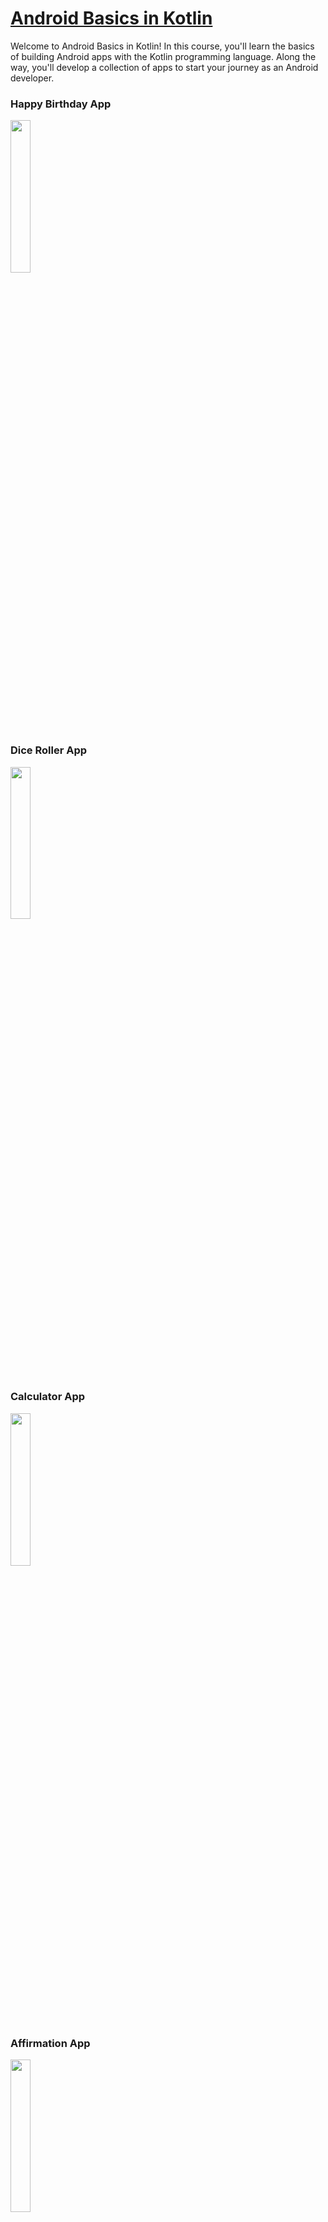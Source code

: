 # [Android Basics in Kotlin](https://developer.android.com/courses/android-basics-kotlin/course)

Welcome to Android Basics in Kotlin! In this course, you'll learn the basics of building Android apps with the Kotlin programming language. Along the way, you'll develop a collection of apps to start your journey as an Android developer.

### Happy Birthday App

<img src="https://raw.githubusercontent.com/rezaerbe/android-basics/master/Screenshot/HappyBirthday.jpg?raw=true" width=25% />

### Dice Roller App

<img src="https://raw.githubusercontent.com/rezaerbe/android-basics/master/Screenshot/DiceRoller.jpg?raw=true" width=25% />

### Calculator App

<img src="https://raw.githubusercontent.com/rezaerbe/android-basics/master/Screenshot/Calculator.jpg?raw=true" width=25% />

### Affirmation App

<img src="https://raw.githubusercontent.com/rezaerbe/android-basics/master/Screenshot/Affirmation.jpg?raw=true" width=25% />

### Word App

<img src="https://raw.githubusercontent.com/rezaerbe/android-basics/master/Screenshot/Word1.jpg?raw=true" width=25% /> &nbsp; &nbsp; <img src="https://raw.githubusercontent.com/rezaerbe/android-basics/master/Screenshot/Word2.jpg?raw=true" width=25% /> &nbsp; &nbsp; <img src="https://raw.githubusercontent.com/rezaerbe/android-basics/master/Screenshot/Word3.jpg?raw=true" width=25% />

### Unscramble App

<img src="https://raw.githubusercontent.com/rezaerbe/android-basics/master/Screenshot/Unscramble1.jpg?raw=true" width=25% /> &nbsp; &nbsp; <img src="https://raw.githubusercontent.com/rezaerbe/android-basics/master/Screenshot/Unscramble2.jpg?raw=true" width=25% />

### Cupcake App

<img src="https://raw.githubusercontent.com/rezaerbe/android-basics/master/Screenshot/Cupcake1.jpg?raw=true" width=25% /> &nbsp; &nbsp; <img src="https://raw.githubusercontent.com/rezaerbe/android-basics/master/Screenshot/Cupcake2.jpg?raw=true" width=25% />



<img src="https://raw.githubusercontent.com/rezaerbe/android-basics/master/Screenshot/Cupcake3.jpg?raw=true" width=25% /> &nbsp; &nbsp; <img src="https://raw.githubusercontent.com/rezaerbe/android-basics/master/Screenshot/Cupcake4.jpg?raw=true" width=25% />

## [Unit 1: Kotlin basics for Android](https://developer.android.com/courses/android-basics-kotlin/unit-1)

Take your first steps programming in Kotlin, add images and text to your Android apps, and learn how to use classes, objects, and conditionals to create an interactive app for your users.

### [Android Basics: Introduction to Kotlin](https://developer.android.com/courses/pathways/android-basics-kotlin-one)

Learn to code in Kotlin, a modern programming language that makes coding clear and accessible.

#### [Write your first program in Kotlin](https://developer.android.com/codelabs/basic-android-kotlin-training-first-kotlin-program)

In this codelab, you are going to write your first program in the Kotlin language using an interactive editor that you can run from your browser.

- https://developer.android.com/training/kotlinplayground is an interactive code editor on the web where you can practice writing Kotlin programs.
- All Kotlin programs need to have a `main()` function: `fun main() {}`
- Use the `println()` function to print a line of text.
- Place text you want to print between double quotes. For example `"Hello"`.
- Repeat the `println()` instruction to print multiple lines of text.
- Errors are marked red in the program. There is an error message in the output pane to help you figure out where the error is and what might be causing it.

#### [Create a birthday message in Kotlin](https://developer.android.com/codelabs/basic-android-kotlin-training-kotlin-birthday-message)

In this codelab you will create a short Kotlin program that prints a birthday message with a cake and a birthday banner.

- Use `${}` to surround variables and calculations in the text of print statements. For example: `${age}` where `age` is a variable.
- Create a variable using the `val` keyword and a name. Once set, this value cannot be changed. Assign a value to a variable using the equal sign. Examples of values are text and numbers.
- A `String` is text surrounded by quotes, such as `"Hello"`.
- An `Int` is a whole positive or negative number, such as 0, 23, or -1024.
- You can pass one or more arguments into a function for the function to use, for example: `fun printCakeBottom(age:Int, layers:Int) {}`
- Use a `repeat() {}` statement to repeat a set of instructions several times. For example: `repeat (23) { print("%") }` or `repeat (layers) { print("@@@@@@@@@@") }`
- A *loop* is an instruction to repeat instructions multiple times. A `repeat()` statement is an example of a loop.
- You can nest loops, that is, put loops within loops. For example, you can create a `repeat()` statement within a `repeat()` statement to print a symbol a number of times for a number of rows, like you did for the cake layers.

**Summary of using function arguments:** To use arguments with a function, you need to do three things:

- Add the argument and type to the function definition: `printBorder(border: String)`
- Use the argument inside the function: `println(border)`
- Supply the argument when you call the function: `printBorder(border)`

### [Android Basics: Create your first Android app](https://developer.android.com/courses/pathways/android-basics-kotlin-two)

Learn to create Android apps using Android Studio in this introductory pathway.

#### [Download and install Android Studio](https://developer.android.com/codelabs/basic-android-kotlin-training-install-android-studio)

In this codelab, you will learn how to download and install Android Studio, Google's Android development environment.

#### [Create and run your first Android app](https://developer.android.com/codelabs/basic-android-kotlin-training-first-template-project)

In this codelab, you'll create your first Android app (Happy Birthday) starting from a template for a basic app provided by Android Studio. You'll also explore what an Android project looks like, and learn how to use different windows in Android Studio.

- To create a new project, start Android Studio, click **+ Start a new Android Studio project**, name your project, choose a template, and fill in the details.
- To create an Android virtual device (an emulator) to run your app, choose **Tools > AVD Manager** and then use the [AVD Manager](http://developer.android.com/tools/devices/managing-avds.html) to select a hardware device and system image.
- To run your app on a virtual device, make sure you have created a device, select the device from the toolbar dropdown menu, and then run your app by clicking the **Run** icon ![choose Run > Run app or click the Run icon [ICON HERE] in the toolbar. [IMAGEINFO]: ic_run.png, Android Studio Run icon](https://developer.android.com/codelabs/basic-android-kotlin-training-first-template-project/img/609c3e4473493202.png) on the toolbar.
- To find your project files, in the **Project** window, select **Project Source Files** from the dropdown.

#### [Optional: Run your app on a mobile device](https://developer.android.com/codelabs/basic-android-kotlin-training-run-on-mobile-device)

### [Android Basics: Build a basic layout](https://developer.android.com/courses/pathways/android-basics-kotlin-three)

Learn how to add images and text to your Android apps.

#### [Create a Birthday Card app](https://developer.android.com/codelabs/basic-android-kotlin-training-birthday-card-app)

In this codelab, you will build a simple Android app that displays text. You will be able to position the text on the screen by understanding more about User Interface (UI) components in Android.

- The **Layout Editor** helps you create the UI for your Android app.
- Almost everything you see on the screen of your app is a `View`.
- A `TextView` is a UI element for displaying text in your app.
- A `ConstraintLayout` is a container for other UI elements.
- `Views` need to be constrained horizontally and vertically within a `ConstraintLayout`.
- One way to position a `View` is with a margin.
- A margin says how far a `View` is from an edge of the container it's in.
- You can set attributes on a `TextView` like the font, text size, and color.

#### [Add images to your Android app](https://developer.android.com/codelabs/basic-android-kotlin-training-birthday-card-app-image)

In this codelab you will learn how to add images to your app using an `ImageView`.

- The **Resource Manager** in Android Studio helps you add and organize your images and other resources.
- An `ImageView` is a UI element for displaying images in your app.
- `ImageViews` should have a content description to help make your app more accessible.
- Text that is shown to the user like the birthday greeting should be extracted into a string resource to make it easier to translate your app into other languages.

### [Android Basics: Add a button to an app](https://developer.android.com/courses/pathways/android-basics-kotlin-four)

Learn how to use classes, objects, and conditionals to create an interactive app for your users.

#### [Classes and object instances in Kotlin](https://developer.android.com/codelabs/basic-android-kotlin-training-create-dice-roller-in-kotlin)

In this first codelab, you will create a Kotlin program that simulates rolling dice and outputs a random number, just like a dice would.

- Call the `random()` function on an `IntRange` to generate a random number: `(1..6).random()`
- Classes are like a blueprint of an object. They can have properties and behaviors, implemented as variables and functions.
- An instance of a class represents an object, often a physical object, such as a dice. You can call the actions on the object and change its attributes.
- You can supply values to a class when you create an instance. For example: `class Dice(val numSides: Int)` and then create an instance with `Dice(6)`.
- Functions can return something. Specify the data type to be returned in the function definition, and use a `return` statement in the function body to return something. For example: `fun example(): Int { return 5 }`

#### [Create an interactive Dice Roller app](https://developer.android.com/codelabs/basic-android-kotlin-training-create-dice-roller-app-with-button)

In this codelab, you will create a Dice Roller Android app where users can click a `Button` in the app to roll a dice. The outcome of the roll will be shown in a `TextView` on the screen.

- Add a `Button` in an Android app using the **Layout Editor**.
- Modify the `MainActivity.kt` class to add interactive behavior to the app.
- Pop up a `Toast` message as a temporary solution to verify you're on the right track.
- Set an on-click listener for a `Button` using `setOnClickListener()` to add behavior for when a `Button` is clicked.
- When the app is running, you can update the screen by calling methods on the `TextView`, `Button`, or other UI elements in the layout.
- Comment your code to help other people who are reading your code understand what your approach was.
- Reformat your code and clean up your code.

#### [Add conditional behavior in Kotlin](https://developer.android.com/codelabs/basic-android-kotlin-training-conditional-dice-roll-behavior)

In this Kotlin codelab you will create another dice game, Lucky Dice Roll, trying to roll a lucky number. Your program will set a lucky number and roll the dice. You then check the roll against the lucky number and print an appropriate message to the output. To accomplish this, you will learn how to compare values and make different decisions in your Kotlin program.

- Use an `if` statement to set a condition for executing some instructions. For example, if the user rolls the lucky number, print a winning message.
- The `Boolean` data type has values of `true` and `false` and can be used for decision making.
- Compare values using operators such as greater than (`>`), less than (`<`), and equal to (`==`).
- Use a chain of `else if` statements to set multiple conditions. For example, print a different message for each possible dice roll.
- Use an `else` statement at the end of a chain of conditions to catch any cases that may not be covered explicitly. If you cover the cases for 6-sided dice, an `else` statement would catch the 7 and 8 numbers rolled with an 8-sided dice.
- Use a `when` statement as a compact form of executing code based on comparing a value.

#### [Add images to the Dice Roller app](https://developer.android.com/codelabs/basic-android-kotlin-training-dice-roller-images)

- Use [`setImageResource()`](https://developer.android.com/reference/android/widget/ImageView#setImageResource(int)) to change the image that's displayed in an `ImageView`
- Use control flow statements like `if / else` expressions or `when` expressions to handle different cases in your app, for example, showing different images under different circumstances.

## [Unit 2: Layouts](https://developer.android.com/courses/android-basics-kotlin/unit-2)

Improve the user interface of your app by learning about layouts, Material Design guidelines, and best practices for UI development.

### [Get user input in an app: Part 1](https://developer.android.com/courses/pathways/android-basics-kotlin-unit-2-pathway-1)

Create a tip calculator app by building the layout first, then implement the logic to calculate the tip from the user input.

#### [Classes and inheritance in Kotlin](https://developer.android.com/codelabs/basic-android-kotlin-training-classes-and-inheritance)

In this codelab you learned how to:

- Create a class hierarchy, that is a tree of classes where children inherit functionality from parent classes. Properties and functions are inherited by subclasses.
- Create an `abstract` class where some functionality is left to be implemented by its subclasses. An `abstract` class can therefore not be instantiated.
- Create subclasses of an `abstract` class.
- Use `override` keyword to override properties and functions in subclasses.
- Use the `super` keyword to reference functions and properties in the parent class.
- Make a class `open` so that it can be subclassed.
- Make a property `private`, so it can only be used inside the class.
- Use the `with` construct to make multiple calls on the same object instance.
- Import functionality from the `kotlin.math` library

#### [Create XML layouts for Android](https://developer.android.com/codelabs/basic-android-kotlin-training-xml-layouts)

In this codelab, you will be building the layout for a basic tip calculator app. At the end of the codelab, you'll have a working UI for the app, but the app won't actually calculate the tip yet. Making the app work and look more professional will be in the following codelabs.

- XML (Extensible Markup Language) is a way of organizing text, made of tags, elements, and attributes.
- Use XML to define the layout of an Android app.
- Use `EditText` to let the user input or edit text.
- An `EditText` can have a hint to tell the user what is expected in that field.
- Specify the `android:inputType` attribute to limit what type of text the user can input into an `EditText` field.
- Make a list of exclusive options with `RadioButtons`, grouped with a `RadioGroup`.
- A `RadioGroup` can be vertical or horizontal, and you can specify which `RadioButton` should be selected initially.
- Use a `Switch` to let the user toggle between two options.
- You can add a label to a `Switch` without using a separate `TextView`.
- Each child of a `ConstraintLayout` needs to have vertical and horizontal constraints.
- Use "start" and "end" constraints to handle both Left to Right (LTR) and Right to Left (RTL) languages.
- Names of the constraint attributes follow the form `layout_constraint<Source>_to<Target>Of`.
- To make a `View` as wide as the `ConstraintLayout` it's in, constrain the start and end to the start and end of the parent, and set the width to 0dp.

#### [Calculate the tip](https://developer.android.com/codelabs/basic-android-kotlin-training-tip-calculator)

In this codelab, you will be writing code for the tip calculator to go with the UI you created in the previous codelab, Create XML layouts for Android.

- View binding lets you more easily write code that interacts with the UI elements in your app
- The `Double` data type in Kotlin can store a decimal number
- Use the `checkRadioButtonId` attribute of a `RadioGroup` to find which `RadioButton` is selected
- Use `NumberFormat.getCurrencyInstance()` to get a formatter to use for formatting numbers as currency
- You can use string parameters like `%s` to create dynamic strings that can still be easily translated into other languages
- Testing is important!
- You can use **Logcat** in Android Studio to troubleshoot problems like the app crashing
- A stack trace shows a list of methods that were called. This can be useful if the code generates an exception.
- Exceptions indicate a problem that code didn't expect
- `Null` means "no value"
- Not all code can handle `null` values, so be careful using it
- Use **Analyze > Inspect Code** for suggestions to improve your code

### [Get user input in an app: Part 2](https://developer.android.com/courses/pathways/android-basics-kotlin-unit-2-pathway-2)

Add visual polish to the Tip Calculator app to create a better user experience.

#### [Change the app icon](https://developer.android.com/codelabs/basic-android-kotlin-training-change-app-icon)

This codelab will provide you with image source files for a Tip Calculator launcher icon to practice with. You will use a tool in Android Studio called Image Asset Studio to generate all versions of the launcher icons needed. Afterwards, you can take what you learned and apply it to changing the app icon for other apps!

- Place app icon files in the `mipmap` resource directories.
- Provide different versions of an app icon bitmap image in each density bucket (`mdpi`, `hdpi`, `xhdpi`, `xxhdpi`, `xxxhdpi`) for backwards compatibility with older versions of Android.
- Add resource qualifiers onto resource directories to specify resources that should be used on devices with a certain configuration (e.g. `v26`).
- Vector drawables are Android's implementation of vector graphics. They are defined in XML as a set of points, lines, and curves along with associated color information. Vector drawables can be scaled for any density without loss of quality.
- Adaptive icons were introduced to the Android platform in API 26. They are made up of a foreground and background layer that follow specific requirements, so that your app icon looks high-quality on a range of devices with different OEM masks.
- Use Image Asset Studio in Android Studio to create legacy and adaptive icons for your app.

#### [Create a more polished user experience](https://developer.android.com/codelabs/basic-android-kotlin-training-polished-user-experience)

In this codelab, you will update the tip calculator app (from [previous codelabs](https://developer.android.com/courses/pathways/android-basics-kotlin-unit-2-pathway-1)) to have a more polished user experience, as seen in the final screenshot below. You'll also test the app in some additional scenarios to ensure the user experience is as smooth as possible.

- Use Material Design Components where possible to adhere to Material Design guidelines and allow for more customization.
- Add icons to give users visual cues about how parts of your app will function.
- Use `ConstraintLayout` to position elements in your layout.
- Test your app for edges cases (e.g. rotating your app in landscape mode) and make improvements where applicable.
- Comment your code to help other people who are reading your code understand what your approach was.
- Reformat your code and clean up your code to make it as concise as possible.

### [Display a scrollable list](https://developer.android.com/courses/pathways/android-basics-kotlin-unit-2-pathway-3)

Create an app that displays a scrollable list of inspiring text and images using the RecyclerView widget in Android. Along the way, you’ll learn about using lists in Kotlin to store a collection of data.

#### [Use Lists in Kotlin](https://developer.android.com/codelabs/basic-android-kotlin-training-lists)

In this codelab, you will use the Kotlin Playground to become familiar with lists in Kotlin and create a program for ordering different variations of noodle soup.

- A list is an ordered collection of elements of a specific type, such as a list of `Strings.`
- The index is the integer position that reflects the position of the element (e.g. `myList[2]`).
- In a list, the first element is at index 0 (e.g. `myList[0]`), and the last element is at `myList.size-1` (e.g. `myList[myList.size-1]` or `myList.last()`).
- There are two types of lists: `List` and `MutableList.`
- A `List` is read-only and cannot be modified once it has been initialized. However, you can apply operations such as `sorted()` and `reversed()` which return a new list without changing the original.
- A `MutableList` can be modified after creation such as adding, removing, or modifying elements.
- You can add a list of items to a mutable list using `addAll()`.
- Use a `while` loop to execute a block of code until the expression evaluates to false and you exit the loop.

#### [Use RecyclerView to display a scrollable list](https://developer.android.com/codelabs/basic-android-kotlin-training-recyclerview-scrollable-list)

In this codelab, you will build the Affirmations app. Affirmations is a simple app that displays ten positive affirmations as text in a scrolling list. Then, in the follow-up codelab, you will take it a step further, add an inspiring image to each affirmation, and polish the app UI.

- `RecyclerView` widget helps you display a list of data.
- `RecyclerView` uses the adapter pattern to adapt and display the data.
- `ViewHolder` creates and holds the views for `RecyclerView`.
- `RecyclerView` comes with built in `LayoutManagers`. `RecyclerView` delegates how items are laid out to `LayoutManagers`.

To implement the adapter:

- Create a new class for the adapter, for example, `ItemAdapter`.
- Create a custom `ViewHolder` class that represents a single list item view. Extend from `RecyclerView.ViewHolder` class.
- Modify the `ItemAdapter` class to extend from the `RecyclerView`.`Adapter` class with the custom `ViewHolder` class.
- Implement these methods within the adapter: `getItemsCount()`, `onCreateViewHolder()`, and `onBindViewHolder()`.

#### [Display a list of images using cards](https://developer.android.com/codelabs/basic-android-kotlin-training-display-list-cards)

In this follow-up codelab, you add an inspiring image to each affirmation of your app. You will display the text and image for each affirmation within a card, using the `MaterialCardView` widget from the Material Components for Android library. Then you will finish the app by polishing the UI to create a more cohesive and beautiful user experience.

- To display additional content in a `RecyclerView`, modify the underlying data model class and data source. Then update the list item layout and adapter to set that data onto the views.
- Use resource annotations to help ensure that the right type of resource ID is passed into a class constructor.
- Use the **Material Components for Android library** to have your app more easily follow the recommended Material Design guidelines.
- Use `MaterialCardView` to display content in a Material card.
- Small visual tweaks to your app in terms of color and spacing can make the app look more polished and consistent.

## [Unit 3: Navigation](https://developer.android.com/courses/android-basics-kotlin/unit-3)

Enhance your users’ ability to navigate across, into and back out from the various screens within your app for a consistent and predictable user experience.

### [Navigate between screens](https://developer.android.com/courses/pathways/android-basics-kotlin-unit-3-pathway-1)

Add another screen to an app by adding a second activity, and use an intent to navigate to it. Also, learn the basics of the activity lifecycle as you navigate into and out of different activities.

#### [Collections in Kotlin](https://developer.android.com/codelabs/basic-android-kotlin-training-collections)

In this codelab you will learn more about collections, and about lambdas and higher-order functions in Kotlin.

- A collection is a group of related items
- Collections can be mutable or immutable
- Collections can be ordered or unordered
- Collections can require unique items or allow duplicates
- Kotlin supports different kinds of collections including lists, sets, and maps
- Kotlin provides many functions for processing and transforming collections, including `forEach`, `map`, `filter`, `sorted`, and more.
- A lambda is a function without a name that can be passed as an expression immediately. An example would be { a: Int -> a * 3 }.
- A higher-order function means passing a function to another function, or returning a function from another function.

#### [Activities and Intents](https://developer.android.com/codelabs/basic-android-kotlin-training-activities-intents)

In this codelab, you'll build out a dictionary app so that it uses multiple activities, uses intents to navigate between them, and passes data to other apps.

- Explicit intents are used to navigate to specific activities in your app.
- Implicit intents correspond to specific actions (like opening a link, or sharing an image) and let the system determine how to fulfill the intent.
- Menu options allow you to add buttons and menus to the app bar.
- Companion objects provide a way to associate reusable constants with a type, rather than an instance of that type.

To perform an intent:

- Get a reference to the context.
- Create an `Intent` object providing either an activity or intent type (depending on whether it's explicit or implicit).
- Pass any needed data by calling `putExtra()`.
- Call `startActivity()` passing in the `intent` object.

#### [Stages of the activity lifecycle](https://developer.android.com/codelabs/basic-android-kotlin-training-activity-lifecycle)

In this codelab, you learn more about a fundamental part of Android: the *activity*. The *activity lifecycle* is the set of states an activity can be in during its lifetime. The lifecycle extends from when the activity is initially created to when it is destroyed and the system reclaims that activity's resources. As a user navigates between activities in your app (and into and out of your app), those activities each transition between different states in the activity lifecycle.

##### Activity lifecycle

- The *activity lifecycle* is a set of states through which an activity migrates. The activity lifecycle begins when the activity is first created and ends when the activity is destroyed.
- As the user navigates between activities and inside and outside of your app, each activity moves between states in the activity lifecycle.
- Each state in the activity lifecycle has a corresponding callback method you can override in your `Activity` class. The core set of lifecycle methods are: [`onCreate()`](https://developer.android.com/reference/android/app/Activity.html#onCreate(android.os.Bundle))[`onStart()`](https://developer.android.com/reference/android/app/Activity.html#onStart())[`onPause()`](https://developer.android.com/reference/android/app/Activity.html#onPause())[`onRestart()`](https://developer.android.com/reference/android/app/Activity.html#onRestart())[`onResume()`](https://developer.android.com/reference/android/app/Activity.html#onResume())[`onStop()`](https://developer.android.com/reference/android/app/Activity.html#onStop())[`onDestroy()`](https://developer.android.com/reference/android/app/Activity.html#onDestroy())
- To add behavior that occurs when your activity transitions into a lifecycle state, override the state's callback method.
- To add skeleton override methods to your classes in Android Studio, select **Code > Override Methods** or press `Control+o` (`Command+o` on Mac)

##### Logging with Log

- The Android logging API, and specifically the [`Log`](https://developer.android.com/reference/android/util/Log) class, enables you to write short messages that are displayed in the Logcat within Android Studio.
- Use `Log.d()` to write a debug message. This method takes two arguments: the log *tag*, typically the name of the class, and the log *message*, a short string.
- Use the **Logcat** window in Android Studio to view the system logs, including the messages you write.

##### Preserving activity state

- When your app goes into the background, just after `onStop()` is called, app data can be saved to a bundle. Some app data, such as the contents of an `EditText`, is automatically saved for you.
- The bundle is an instance of [`Bundle`](https://developer.android.com/reference/kotlin/android/os/Bundle), which is a collection of keys and values. The keys are always strings.
- Use the `onSaveInstanceState()` callback to save other data to the bundle that you want to retain, even if the app was automatically shut down. To put data into the bundle, use the bundle methods that start with `put`, such as `putInt()`.
- You can get data back out of the bundle in the `onRestoreInstanceState()` method, or more commonly in `onCreate()`. The `onCreate()` method has a `savedInstanceState` parameter that holds the bundle.
- If the `savedInstanceState` variable is `null`, the activity was started without a state bundle and there is no state data to retrieve.
- To retrieve data from the bundle with a key, use the `Bundle` methods that start with `get`, such as `getInt()`.

##### Configuration changes

- A *configuration change* happens when the state of the device changes so radically that the easiest way for the system to resolve the change is to destroy and rebuild the activity.
- The most common example of a configuration change is when the user rotates the device from portrait to landscape mode, or from landscape to portrait mode. A configuration change can also occur when the device language changes or a hardware keyboard is plugged in.
- When a configuration change occurs, Android invokes all the activity lifecycle's shutdown callbacks. Then Android restarts the activity from scratch, running all the lifecycle startup callbacks.
- When Android shuts down an app because of a configuration change, it restarts the activity with the state bundle that is available to `onCreate()`.
- As with process shutdown, save your app's state to the bundle in `onSaveInstanceState()`.

### [Introduction to the Navigation component](https://developer.android.com/courses/pathways/android-basics-kotlin-unit-3-pathway-2)

Learn how to simplify in-app screen navigation with the Navigation component, a collection of libraries, useful tooling and best practices.

#### [Fragments and the Navigation Component](https://developer.android.com/codelabs/basic-android-kotlin-training-fragments-navigation-component)

In the Activities and Intents codelab, you added intents in the [Words](https://github.com/google-developer-training/android-basics-kotlin-words-app/tree/activities) app, to navigate between two activities. While this is a useful navigation pattern to know, it's only part of the story of making dynamic user interfaces for your apps. Many Android apps don't need a separate activity for every screen. In fact, many common UI patterns, such as tabs, exist within a single activity, using something called *fragments*.

- Fragments are reusable pieces of UI that can be embedded in activities.
- The lifecycle of a fragment differs from the lifecycle of an activity, with view setup occurring in `onViewCreated()`, rather than `onCreateView()`.
- A `FragmentContainerView` is used to embed fragments in other activities and can manage navigation between fragments.

Using the Navigation Component

- Setting the `navGraph` attribute of a `FragmentContainerView` allows you to navigate between fragments within an activity.
- The `NavGraph` editor allows you to add navigation actions and specify arguments between different destinations.
- While navigating using intents requires you to pass in extras, the Navigation component uses SafeArgs to auto-generate classes and methods for your navigation actions, ensuring type safety with arguments.

Use cases for fragments.

- Using the Navigation component, many apps can manage their entire layout within a single activity, with all navigation occurring between fragments.
- Fragments make common layout patterns possible, such as master-detail layouts on tablets, or multiple tabs within the same activity.

### [Architecture components](https://developer.android.com/courses/pathways/android-basics-kotlin-unit-3-pathway-3)

Learn how to use Android Jetpack Architecture components, a collection of libraries that help you design robust, testable, and maintainable apps.

#### [Store data in ViewModel](https://developer.android.com/codelabs/basic-android-kotlin-training-viewmodel)

In this codelab, you learn how to use [`ViewModel`](https://developer.android.com/topic/libraries/architecture/viewmodel), one of the Architecture components to store your app data. The stored data is not lost if the framework destroys and re-creates the activities and fragments during a configuration change or other events.

- The Android app architecture guidelines recommend separating classes that have different responsibilities and driving the UI from a model.
- A UI controller is a UI-based class like `Activity` or `Fragment`. UI controllers should only contain logic that handles UI and operating system interactions; they shouldn't be the source of data to be displayed in the UI. Put that data and any related logic in a `ViewModel`.
- The `ViewModel` class stores and manages UI-related data. The `ViewModel` class allows data to survive configuration changes such as screen rotations.
- `ViewModel` is one of the recommended Android Architecture Components.

#### [Use LiveData with ViewModel](https://developer.android.com/codelabs/basic-android-kotlin-training-livedata)

In this codelab, you'll learn how to integrate [`LiveData`](https://developer.android.com/reference/android/arch/lifecycle/LiveData.html) with the data in the `ViewModel`.

- `LiveData` holds data; `LiveData` is a wrapper that can be used with any data
- `LiveData` is observable, which means that an observer is notified when the data held by the `LiveData` object changes.
- `LiveData` is lifecycle-aware. When you attach an observer to the `LiveData`, the observer is associated with a [`LifecycleOwner`](https://developer.android.com/topic/libraries/architecture/lifecycle#lco) (usually an Activity or Fragment). The LiveData only updates observers that are in an active lifecycle state such as [`STARTED`](https://developer.android.com/reference/android/arch/lifecycle/Lifecycle.State.html#STARTED) or [`RESUMED`](https://developer.android.com/reference/android/arch/lifecycle/Lifecycle.State.html#RESUMED). You can read more about `LiveData` and observation [here](https://developer.android.com/topic/libraries/architecture/livedata.html#work_livedata).
- Apps can listen to the LiveData changes from the layout using Data Binding and binding expressions.
- Binding expressions are written within the layout in the attribute properties (such as `android:text`) referencing the layout properties.

### [Advanced navigation app examples](https://developer.android.com/courses/pathways/android-basics-kotlin-unit-3-pathway-4)

Combine everything you've learned in this unit about navigation, view model, data binding, and live data by building a more advanced app that also includes custom back stack behavior.

#### [Shared ViewModel Across Fragments](https://developer.android.com/codelabs/basic-android-kotlin-training-shared-viewmodel)

 In this codelab, you will put everything together and work on an advanced sample, a cupcake ordering app. You will learn how to use a [shared `ViewModel`](https://developer.android.com/topic/libraries/architecture/viewmodel.html#sharing) to share data between the fragments of the same activity and new concepts like `LiveData` transformations.

- The [`ViewModel`](https://developer.android.com/topic/libraries/architecture/viewmodel) is a part of the [Android Architecture Components](https://developer.android.com/topic/libraries/architecture) and the app data saved within the `ViewModel` is retained during configuration changes. To add a `ViewModel` to your app, you create a new class and extend it from the [`ViewModel`](https://developer.android.com/topic/libraries/architecture/viewmodel) class.
- [Shared `ViewModel`](https://developer.android.com/topic/libraries/architecture/viewmodel.html#sharing) is used to save the app's data from multiple fragments in a single `ViewModel`. Multiple fragments in the app will access the shared `ViewModel` using their activity scope.
- [`LifecycleOwner`](https://developer.android.com/reference/androidx/lifecycle/LifecycleOwner) is a class that has an Android lifecycle, such as an activity or a fragment.
- `LiveData` observer observes the changes to the app's data only if the lifecycle owner is in active states (`STARTED` or `RESUMED`).
- Listener bindings are lambda expressions that run when an event happens such as an `onClick` event. They are similar to method references such as `textview.setOnClickListener(clickListener)` but listener bindings let you run arbitrary data binding expressions.
- The `LiveData` transformation method(s) provides a way to perform data manipulations on the source `LiveData` and return a resulting `LiveData` object.
- Android frameworks provides a class called [`SimpleDateFormat`](https://developer.android.com/reference/java/text/SimpleDateFormat), a class for formatting and parsing dates in a locale-sensitive manner. It allows for formatting (date → text) and parsing (text → date) dates.

#### [Navigation and the back stack](https://developer.android.com/codelabs/basic-android-kotlin-training-navigation-backstack)

In this codelab, you'll finish implementing the rest of the **Cupcake** app, which you started in a previous codelab. The **Cupcake** app has multiple screens and shows an order flow for cupcakes. The completed app should allow the user to navigate through the app.

- Android keeps a back stack of all the destinations you've visited, with each new destination being pushed onto the stack.
- By tapping the **Up** or **Back** button, you can pop destinations off the back stack.
- Using the Jetpack Navigation component helps you push and pop fragment destinations off the back stack, so that the default **Back** button behavior comes for free.
- Specify the `app:popUpTo` attribute on an action in the navigation graph, in order to pop destinations off the back stack until the specified one in the attribute value.
- Specify `app:popUpToInclusive="true"` on an action when the destination specified in `app:popUpTo` should also be popped off the back stack.
- You can create an implicit intent to share content to an email app, using `Intent.ACTION_SEND` and populating intent extras such as `Intent.EXTRA_EMAIL`, `Intent.EXTRA_SUBJECT`, and `Intent.EXTRA_TEXT` to name a few.
- Use a `plurals` resource if you want to use different string resources based on quantity, such as the singular or plural case.